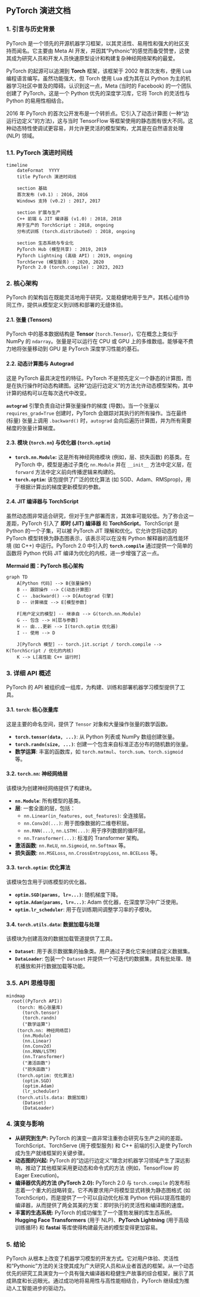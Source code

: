 ## PyTorch 演进文档

### 1. 引言与历史背景

PyTorch 是一个领先的开源机器学习框架，以其灵活性、易用性和强大的社区支持而闻名。它主要由 Meta AI 开发，并因其“Pythonic”的感觉而备受赞誉，这使其成为研究人员和开发人员快速原型设计和构建复杂神经网络架构的最爱。

PyTorch 的起源可以追溯到 **Torch** 框架，该框架于 2002 年首次发布，使用 Lua 编程语言编写。虽然功能强大，但 Torch 使用 Lua 成为其在以 Python 为主的机器学习社区中普及的障碍。认识到这一点，Meta (当时的 Facebook) 的一个团队创建了 PyTorch，这是一个 Python 优先的深度学习库，它将 Torch 的灵活性与 Python 的易用性相结合。

2016 年 PyTorch 的首次公开发布是一个转折点。它引入了动态计算图 (一种“边运行边定义”的方法)，这与当时 TensorFlow 等框架使用的静态图有很大不同。这种动态特性使调试更容易，并允许更灵活的模型架构，尤其是在自然语言处理 (NLP) 领域。

### 1.1. PyTorch 演进时间线

```mermaid
timeline
    dateFormat  YYYY
    title PyTorch 演进时间线

    section 基础
    首次发布 (v0.1) : 2016, 2016
    Windows 支持 (v0.2) : 2017, 2017

    section 扩展与生产
    C++ 前端 & JIT 编译器 (v1.0) : 2018, 2018
    用于生产的 TorchScript : 2018, ongoing
    分布式训练 (torch.distributed) : 2018, ongoing

    section 生态系统与专业化
    PyTorch Hub (模型共享) : 2019, 2019
    PyTorch Lightning (高级 API) : 2019, ongoing
    TorchServe (模型服务) : 2020, 2020
    PyTorch 2.0 (torch.compile) : 2023, 2023
```

### 2. 核心架构

PyTorch 的架构旨在既能灵活地用于研究，又能稳健地用于生产。其核心组件协同工作，提供从模型定义到训练和部署的无缝体验。

#### 2.1. 张量 (Tensors)

PyTorch 中的基本数据结构是 **Tensor** (`torch.Tensor`)，它在概念上类似于 NumPy 的 `ndarray`。张量是可以运行在 CPU 或 GPU 上的多维数组。能够毫不费力地将张量移动到 GPU 是 PyTorch 深度学习性能的基石。

#### 2.2. 动态计算图与 Autograd

这是 PyTorch 最具决定性的特征。PyTorch 不是预先定义一个静态的计算图，而是在执行操作时动态构建图。这种“边运行边定义”的方法允许动态模型架构，其中计算的结构可以在每次迭代中改变。

**`autograd`** 引擎负责自动计算张量操作的梯度 (导数)。当一个张量以 `requires_grad=True` 创建时，PyTorch 会跟踪对其执行的所有操作。当在最终 (标量) 张量上调用 `.backward()` 时，`autograd` 会向后遍历计算图，并为所有需要梯度的张量计算梯度。

#### 2.3. 模块 (`torch.nn`) 与优化器 (`torch.optim`)

*   **`torch.nn.Module`:** 这是所有神经网络模块 (例如，层、损失函数) 的基类。在 PyTorch 中，模型是通过子类化 `nn.Module` 并在 `__init__` 方法中定义层，在 `forward` 方法中定义前向传播逻辑来构建的。
*   **`torch.optim`:** 该包提供了广泛的优化算法 (如 SGD、Adam、RMSprop)，用于根据计算出的梯度更新模型的参数。

#### 2.4. JIT 编译器与 TorchScript

虽然动态图非常适合研究，但对于生产部署而言，其效率可能较低。为了弥合这一差距，PyTorch 引入了 **即时 (JIT) 编译器** 和 **TorchScript**。TorchScript 是 Python 的一个子集，可以被 PyTorch JIT 理解和优化。它允许您将动态的 PyTorch 模型转换为静态图表示，该表示可以在没有 Python 解释器的高性能环境 (如 C++) 中运行。PyTorch 2.0 中引入的 **`torch.compile`** 通过提供一个简单的函数将 Python 代码 JIT 编译为优化的内核，进一步增强了这一点。

**Mermaid 图：PyTorch 核心架构**

```mermaid
graph TD
    A[Python 代码] --> B{张量操作}
    B -- 跟踪操作 --> C(动态计算图)
    C -- .backward() --> D[Autograd 引擎]
    D -- 计算梯度 --> E[模型参数]

    F[用户定义的模型] -- 继承自 --> G(torch.nn.Module)
    G -- 包含 --> H[层与参数]
    H -- 由...更新 --> I(torch.optim 优化器)
    I -- 使用 --> D

    J[PyTorch 模型] -- torch.jit.script / torch.compile --> K(TorchScript / 优化的内核)
    K --> L[高性能 C++ 运行时]
```

### 3. 详细 API 概述

PyTorch 的 API 被组织成一组库，为构建、训练和部署机器学习模型提供了工具。

#### 3.1. `torch`: 核心张量库

这是主要的命名空间，提供了 `Tensor` 对象和大量操作张量的数学函数。

*   **`torch.tensor(data, ...)`**: 从 Python 列表或 NumPy 数组创建张量。
*   **`torch.randn(size, ...)`**: 创建一个包含来自标准正态分布的随机数的张量。
*   **数学运算**: 丰富的函数库，如 `torch.matmul`、`torch.sum`、`torch.sigmoid` 等。

#### 3.2. `torch.nn`: 神经网络层

该模块为创建神经网络提供了构建块。

*   **`nn.Module`**: 所有模型的基类。
*   **层**: 一套全面的层，包括：
    *   `nn.Linear(in_features, out_features)`: 全连接层。
    *   `nn.Conv2d(...)`: 用于图像数据的二维卷积层。
    *   `nn.RNN(...)`, `nn.LSTM(...)`: 用于序列数据的循环层。
    *   `nn.Transformer(...)`: 标准的 Transformer 架构。
*   **激活函数**: `nn.ReLU`, `nn.Sigmoid`, `nn.Softmax` 等。
*   **损失函数**: `nn.MSELoss`, `nn.CrossEntropyLoss`, `nn.BCELoss` 等。

#### 3.3. `torch.optim`: 优化算法

该模块包含用于训练模型的优化器。

*   **`optim.SGD(params, lr=...)`**: 随机梯度下降。
*   **`optim.Adam(params, lr=...)`**: Adam 优化器，在深度学习中广泛使用。
*   **`optim.lr_scheduler`**: 用于在训练期间调整学习率的子模块。

#### 3.4. `torch.utils.data`: 数据加载与处理

该模块为创建高效的数据加载管道提供了工具。

*   **`Dataset`**: 用于表示数据集的抽象类。用户通过子类化它来创建自定义数据集。
*   **`DataLoader`**: 包装一个 `Dataset` 并提供一个可迭代的数据集，具有批处理、随机播放和并行数据加载等功能。

### 3.5. API 思维导图

```mermaid
mindmap
  root((PyTorch API))
    (torch: 核心张量库)
      (torch.tensor)
      (torch.randn)
      ("数学运算")
    (torch.nn: 神经网络层)
      (nn.Module)
      (nn.Linear)
      (nn.Conv2d)
      (nn.RNN/LSTM)
      (nn.Transformer)
      ("激活函数")
      ("损失函数")
    (torch.optim: 优化算法)
      (optim.SGD)
      (optim.Adam)
      (lr_scheduler)
    (torch.utils.data: 数据加载)
      (Dataset)
      (DataLoader)
```

### 4. 演变与影响

*   **从研究到生产:** PyTorch 的演变一直非常注重弥合研究与生产之间的差距。TorchScript、TorchServe (用于模型服务) 和 C++ 前端的引入是使 PyTorch 成为生产就绪框架的关键步骤。
*   **动态图的兴起:** PyTorch 的“边运行边定义”理念对机器学习领域产生了深远影响，推动了其他框架采用更动态和命令式的方法 (例如，TensorFlow 的 Eager Execution)。
*   **编译器优先的方法 (PyTorch 2.0):** PyTorch 2.0 与 `torch.compile` 的发布标志着一个重大的战略转变。它不再要求用户将模型显式转换为静态图格式 (如 TorchScript)，而是提供了一个可以自动优化标准 Python 代码以提高性能的编译器，从而提供了两全其美的方案：即时执行的灵活性和编译图的速度。
*   **丰富的生态系统:** PyTorch 的成功催生了一个蓬勃发展的库生态系统。**Hugging Face Transformers** (用于 NLP)、**PyTorch Lightning** (用于高级训练循环) 和 **fastai** 等库使得构建最先进的模型变得更加容易。

### 5. 结论

PyTorch 从根本上改变了机器学习模型的开发方式。它对用户体验、灵活性和“Pythonic”方法的关注使其成为广大研究人员和从业者首选的框架。从一个动态优先的研究工具演变为一个具有强大编译器和稳健生产故事的综合框架，展示了其成熟度和长远眼光。通过成功地将易用性与高性能相结合，PyTorch 继续成为推动人工智能进步的驱动力。
